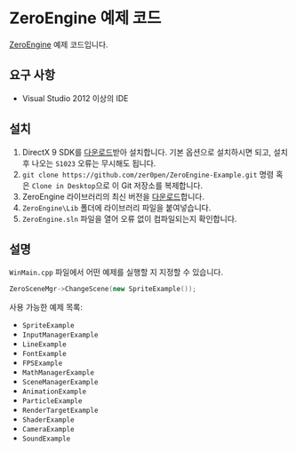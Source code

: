 ZeroEngine 예제 코드
=================

[ZeroEngine](https://github.com/zer0pen/ZeroEngine) 예제 코드입니다.

## 요구 사항
  - Visual Studio 2012 이상의 IDE

## 설치
  1. DirectX 9 SDK를 [다운로드](https://www.microsoft.com/en-us/download/confirmation.aspx?id=6812)받아 설치합니다. 기본 옵션으로 설치하시면 되고, 설치 후 나오는 `S1023` 오류는 무시해도 됩니다.
  2. `git clone https://github.com/zer0pen/ZeroEngine-Example.git` 명령 혹은 `Clone in Desktop`으로 이 Git 저장소를 복제합니다.
  3. ZeroEngine 라이브러리의 최신 버전을 [다운로드](https://github.com/zer0pen/ZeroEngine/releases)합니다.
  4. `ZeroEngine\Lib` 폴더에 라이브러리 파일을 붙여넣습니다.
  4. `ZeroEngine.sln` 파일을 열어 오류 없이 컴파일되는지 확인합니다.

## 설명
`WinMain.cpp` 파일에서 어떤 예제를 실행할 지 지정할 수 있습니다.
```C++
ZeroSceneMgr->ChangeScene(new SpriteExample());
```
사용 가능한 예제 목록:
  - `SpriteExample`
  - `InputManagerExample`
  - `LineExample`
  - `FontExample`
  - `FPSExample`
  - `MathManagerExample`
  - `SceneManagerExample`
  - `AnimationExample`
  - `ParticleExample`
  - `RenderTargetExample`
  - `ShaderExample`
  - `CameraExample`
  - `SoundExample`
